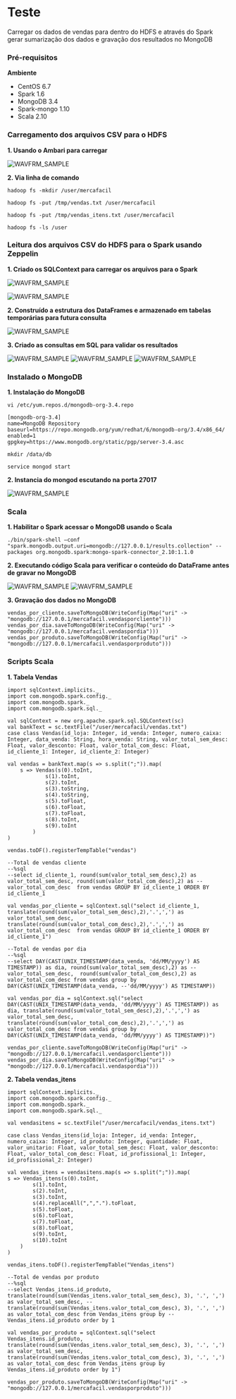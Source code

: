 # Teste #

Carregar os dados de vendas para dentro do HDFS e através do Spark gerar sumarização dos dados e gravação dos resultados no MongoDB

### Pré-requisitos ###
   **Ambiente**
   - CentOS 6.7
   - Spark 1.6
   - MongoDB 3.4
   - Spark-mongo 1.10
   - Scala 2.10
### Carregamento dos arquivos CSV para o HDFS ###
**1.	Usando o Ambari para carregar**

![WAVFRM_SAMPLE](https://1drv.ms/f/s!Al0e9hv_E0cThR0iUGwtdAusyx8H/Ambari-HDFS.png)

**2.	Via linha de comando**

    hadoop fs -mkdir /user/mercafacil
  
    hadoop fs -put /tmp/vendas.txt /user/mercafacil
  
    hadoop fs -put /tmp/vendas_itens.txt /user/mercafacil
  
    hadoop fs -ls /user

### Leitura dos arquivos CSV do HDFS para o Spark usando Zeppelin ###

**1.	Criado os SQLContext para carregar os arquivos para o Spark**

![WAVFRM_SAMPLE](https://1drv.ms/f/s!Al0e9hv_E0cThR0iUGwtdAusyx8H/Zepplelin-SQLContext1.png)

![WAVFRM_SAMPLE](https://1drv.ms/f/s!Al0e9hv_E0cThR0iUGwtdAusyx8H/Zepplelin-SQLContext2.png)


**2.	Construído a estrutura dos DataFrames e armazenado em tabelas temporárias para futura consulta**

![WAVFRM_SAMPLE](https://1drv.ms/f/s!Al0e9hv_E0cThR0iUGwtdAusyx8H/Zeppelin-DataFrame.png)

**3.	Criado as consultas em SQL para validar os resultados**

![WAVFRM_SAMPLE](https://1drv.ms/f/s!Al0e9hv_E0cThR0iUGwtdAusyx8H/Zeppelin-Query1.png)
![WAVFRM_SAMPLE](https://1drv.ms/f/s!Al0e9hv_E0cThR0iUGwtdAusyx8H/Zeppelin-Query2.png)
![WAVFRM_SAMPLE](https://1drv.ms/f/s!Al0e9hv_E0cThR0iUGwtdAusyx8H/Zeppelin-Query3.png)

### Instalado o MongoDB ###
**1.	Instalação do MongoDB**

    vi /etc/yum.repos.d/mongodb-org-3.4.repo
    
    [mongodb-org-3.4]
    name=MongoDB Repository
    baseurl=https://repo.mongodb.org/yum/redhat/6/mongodb-org/3.4/x86_64/
    enabled=1
    gpgkey=https://www.mongodb.org/static/pgp/server-3.4.asc
    
    mkdir /data/db
    
    service mongod start

**2.	Instancia do mongod escutando na porta 27017**

![WAVFRM_SAMPLE](https://1drv.ms/f/s!Al0e9hv_E0cThR0iUGwtdAusyx8H/Instancia-MongoDB.png)

### Scala ###

**1.	Habilitar o Spark acessar o MongoDB usando o Scala**

    ./bin/spark-shell –conf "spark.mongodb.output.uri=mongodb://127.0.0.1/results.collection" --packages org.mongodb.spark:mongo-spark-connector_2.10:1.1.0
    
**2.	Executando código Scala para verificar o conteúdo do DataFrame antes de gravar no MongoDB**

![WAVFRM_SAMPLE](https://1drv.ms/f/s!Al0e9hv_E0cThR0iUGwtdAusyx8H/Scala-DataFrame.png)
![WAVFRM_SAMPLE](https://1drv.ms/f/s!Al0e9hv_E0cThR0iUGwtdAusyx8H/Zeppelin-DataFrame2.png)

**3.	Gravação dos dados no MongoDB**

    vendas_por_cliente.saveToMongoDB(WriteConfig(Map("uri" -> "mongodb://127.0.0.1/mercafacil.vendasporcliente")))
    vendas_por_dia.saveToMongoDB(WriteConfig(Map("uri" -> "mongodb://127.0.0.1/mercafacil.vendaspordia")))
    vendas_por_produto.saveToMongoDB(WriteConfig(Map("uri" -> "mongodb://127.0.0.1/mercafacil.vendasporproduto")))

### Scripts Scala ###

**1.	Tabela Vendas**

    import sqlContext.implicits._
    import com.mongodb.spark.config._
    import com.mongodb.spark._
    import com.mongodb.spark.sql._

    val sqlContext = new org.apache.spark.sql.SQLContext(sc)
    val bankText = sc.textFile("/user/mercafacil/vendas.txt")
    case class Vendas(id_loja: Integer, id_venda: Integer, numero_caixa: Integer, data_venda: String, hora_venda: String, valor_total_sem_desc: Float, valor_desconto: Float, valor_total_com_desc: Float, id_cliente_1: Integer, id_cliente_2: Integer)

    val vendas = bankText.map(s => s.split(";")).map(
        s => Vendas(s(0).toInt, 
                s(1).toInt,
                s(2).toInt,
                s(3).toString,
                s(4).toString,
                s(5).toFloat,
                s(6).toFloat,
                s(7).toFloat,
                s(8).toInt,
                s(9).toInt
            )
    )
    
    vendas.toDF().registerTempTable("vendas")
    
    --Total de vendas cliente
    --%sql
    --select id_cliente_1, round(sum(valor_total_sem_desc),2) as valor_total_sem_desc, round(sum(valor_total_com_desc),2) as --valor_total_com_desc  from vendas GROUP BY id_cliente_1 ORDER BY id_cliente_1

    val vendas_por_cliente = sqlContext.sql("select id_cliente_1, translate(round(sum(valor_total_sem_desc),2),'.',',') as valor_total_sem_desc, translate(round(sum(valor_total_com_desc),2),'.',',') as valor_total_com_desc  from vendas GROUP BY id_cliente_1 ORDER BY id_cliente_1")

    --Total de vendas por dia
    --%sql
    --select DAY(CAST(UNIX_TIMESTAMP(data_venda, 'dd/MM/yyyy') AS TIMESTAMP)) as dia, round(sum(valor_total_sem_desc),2) as --valor_total_sem_desc,  round(sum(valor_total_com_desc),2) as valor_total_com_desc from vendas group by DAY(CAST(UNIX_TIMESTAMP(data_venda, --'dd/MM/yyyy') AS TIMESTAMP))

    val vendas_por_dia = sqlContext.sql("select DAY(CAST(UNIX_TIMESTAMP(data_venda, 'dd/MM/yyyy') AS TIMESTAMP)) as dia, translate(round(sum(valor_total_sem_desc),2),'.',',') as valor_total_sem_desc,  translate(round(sum(valor_total_com_desc),2),'.',',') as valor_total_com_desc from vendas group by DAY(CAST(UNIX_TIMESTAMP(data_venda, 'dd/MM/yyyy') AS TIMESTAMP))")

    vendas_por_cliente.saveToMongoDB(WriteConfig(Map("uri" -> "mongodb://127.0.0.1/mercafacil.vendasporcliente")))
    vendas_por_dia.saveToMongoDB(WriteConfig(Map("uri" -> "mongodb://127.0.0.1/mercafacil.vendaspordia")))

**2.	Tabela vendas_itens**

    import sqlContext.implicits._
    import com.mongodb.spark.config._
    import com.mongodb.spark._
    import com.mongodb.spark.sql._

    val vendasitens = sc.textFile("/user/mercafacil/vendas_itens.txt")

    case class Vendas_itens(id_loja: Integer, id_venda: Integer, numero_caixa: Integer, id_produto: Integer, quantidade: Float, valor_unitario: Float, valor_total_sem_desc: Float, valor_desconto: Float, valor_total_com_desc: Float, id_profissional_1: Integer, id_profissional_2: Integer)

    val vendas_itens = vendasitens.map(s => s.split(";")).map(
    s => Vendas_itens(s(0).toInt, 
            s(1).toInt,
            s(2).toInt,
            s(3).toInt,
            s(4).replaceAll(",",".").toFloat,
            s(5).toFloat,
            s(6).toFloat,
            s(7).toFloat,
            s(8).toFloat,
            s(9).toInt,
			s(10).toInt
        )
    )

    vendas_itens.toDF().registerTempTable("Vendas_itens")

    --Total de vendas por produto
    --%sql
    --select Vendas_itens.id_produto, translate(round(sum(Vendas_itens.valor_total_sem_desc), 3), '.', ',') as valor_total_sem_desc, --translate(round(sum(Vendas_itens.valor_total_com_desc), 3), '.', ',') as valor_total_com_desc from Vendas_itens group by --Vendas_itens.id_produto order by 1

    val vendas_por_produto = sqlContext.sql("select Vendas_itens.id_produto, translate(round(sum(Vendas_itens.valor_total_sem_desc), 3), '.', ',') as valor_total_sem_desc, translate(round(sum(Vendas_itens.valor_total_com_desc), 3), '.', ',') as valor_total_com_desc from Vendas_itens group by Vendas_itens.id_produto order by 1")

    vendas_por_produto.saveToMongoDB(WriteConfig(Map("uri" -> "mongodb://127.0.0.1/mercafacil.vendasporproduto")))
